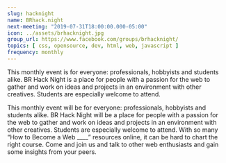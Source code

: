 ```yaml
---
slug: hacknight
name: BRhack.night 
next-meeting: "2019-07-31T18:00:00.000-05:00"
icon: ../assets/brhacknight.jpg
group_url: https://www.facebook.com/groups/brhacknight/
topics: [ css, opensource, dev, html, web, javascript ]
frequency: monthly
---
```


This monthly event is for everyone: professionals, hobbyists and students alike. BR Hack Night is a place for people with a passion for the web to gather and work on ideas and projects in an environment with other creatives. Students are especially welcome to attend.

This monthly event will be for everyone: professionals, hobbyists and students alike. BR Hack Night will be a place for people with a passion for the web to gather and work on ideas and projects in an environment with other creatives. Students are especially welcome to attend. With so many “How to Become a Web ____” resources online, it can be hard to chart the right course. Come and join us and talk to other web enthusiasts and gain some insights from your peers. 